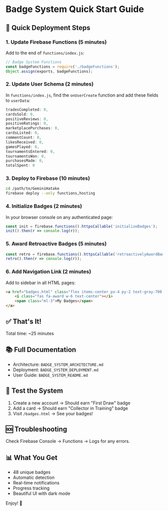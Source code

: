 # Badge System Quick Start Guide

## 🚀 Quick Deployment Steps

### 1. Update Firebase Functions (5 minutes)

Add to the end of `functions/index.js`:

```javascript
// Badge System Functions
const badgeFunctions = require('./badgeFunctions');
Object.assign(exports, badgeFunctions);
```

### 2. Update User Schema (2 minutes)

In `functions/index.js`, find the `onUserCreate` function and add these fields to `userData`:

```javascript
tradesCompleted: 0,
cardsSold: 0,
positiveReviews: 0,
positiveRatings: 0,
marketplacePurchases: 0,
cardsListed: 0,
commentCount: 0,
likesReceived: 0,
gamesPlayed: 0,
tournamentsEntered: 0,
tournamentsWon: 0,
purchasesMade: 0,
totalSpent: 0
```

### 3. Deploy to Firebase (10 minutes)

```bash
cd /path/to/GeminiHatake
firebase deploy --only functions,hosting
```

### 4. Initialize Badges (2 minutes)

In your browser console on any authenticated page:

```javascript
const init = firebase.functions().httpsCallable('initializeBadges');
init().then(r => console.log(r));
```

### 5. Award Retroactive Badges (5 minutes)

```javascript
const retro = firebase.functions().httpsCallable('retroactivelyAwardBadges');
retro().then(r => console.log(r));
```

### 6. Add Navigation Link (2 minutes)

Add to sidebar in all HTML pages:

```html
<a href="badges.html" class="flex items-center px-4 py-2 text-gray-700 dark:text-gray-300 hover:bg-gray-200 dark:hover:bg-gray-700 rounded-md">
    <i class="fas fa-award w-6 text-center"></i>
    <span class="ml-3">My Badges</span>
</a>
```

## ✅ That's It!

Total time: ~25 minutes

## 📚 Full Documentation

- Architecture: `BADGE_SYSTEM_ARCHITECTURE.md`
- Deployment: `BADGE_SYSTEM_DEPLOYMENT.md`
- User Guide: `BADGE_SYSTEM_README.md`

## 🧪 Test the System

1. Create a new account → Should earn "First Draw" badge
2. Add a card → Should earn "Collector in Training" badge
3. Visit `/badges.html` → See your badges!

## 🆘 Troubleshooting

Check Firebase Console → Functions → Logs for any errors.

## 📊 What You Get

- 48 unique badges
- Automatic detection
- Real-time notifications
- Progress tracking
- Beautiful UI with dark mode

Enjoy! 🎉
